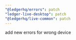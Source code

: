 ```yaml
---
"@ledgerhq/errors": patch
"ledger-live-desktop": patch
"@ledgerhq/live-common": patch
---
```


add new errors for wrong device
